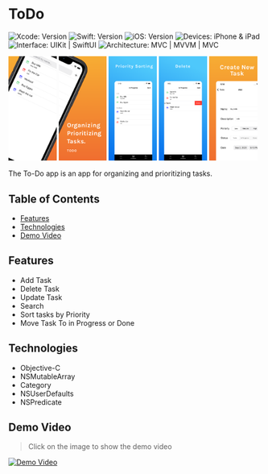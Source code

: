 # ToDo

<!-- Project Settings -->
![Xcode: Version](https://img.shields.io/badge/Xcode-14.3-lightgray?logo=Xcode)
![Swift: Version](https://img.shields.io/badge/Objective%20C-blue?logo=objective-C)
![iOS: Version](https://img.shields.io/badge/iOS-16.4-lightgray) 
![Devices: iPhone & iPad](https://img.shields.io/badge/Devices-iPhone%20&%20iPad-lightgray)
![Interface: UIKit | SwiftUI](https://img.shields.io/badge/Interface-UIKit-lightgray)
![Architecture: MVC | MVVM | MVC](https://img.shields.io/badge/Architecture-MVC-lightgray)



<!-- Main Screenshot -->
<p>
    <img src="Mockups/Hotpot 0.png" width="19%" />
    <img src="Mockups/Hotpot 1.png" width="19%" />
    <img src="Mockups/Hotpot 2.png" width="19%" />
    <img src="Mockups/Hotpot 3.png" width="19%" />
    <img src="Mockups/Hotpot 4.png" width="19%" />
</p>


<!-- Project bref -->
The To-Do app is an app for organizing and prioritizing tasks.



<!-- ____________________________________________________________________________ -->
## Table of Contents
 - [Features](#features)
 - [Technologies](#technologies)
 - [Demo Video](#demo-video)



<!-- ____________________________________________________________________________ -->
## Features
- Add Task
- Delete Task
- Update Task
- Search
- Sort tasks by Priority
- Move Task To in Progress or Done


<!-- ____________________________________________________________________________ -->
## Technologies
- Objective-C
- NSMutableArray
- Category
- NSUserDefaults
- NSPredicate



<!-- ____________________________________________________________________________ -->
## Demo Video

> Click on the image to show the demo video

<!-- Video Link -->
<a href="https://youtu.be/iuWGDwfdJMQ">
    <!-- Video Image -->
    <img 
        src="https://img.youtube.com/vi/iuWGDwfdJMQ/0.jpg" 
        alt="Demo Video" 
        height="400"
    />
</a>
